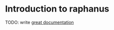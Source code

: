 # Introduction to raphanus

TODO: write [great documentation](http://jacobian.org/writing/what-to-write/)
